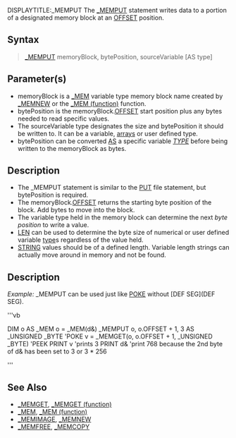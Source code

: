 DISPLAYTITLE:_MEMPUT
The [_MEMPUT](_MEMPUT) statement writes data to a portion of a designated memory block at an [OFFSET](OFFSET) position.


## Syntax

>  [_MEMPUT](_MEMPUT) memoryBlock, bytePosition, sourceVariable [AS type]


## Parameter(s)

* memoryBlock is a [_MEM](_MEM) variable type memory block name created by [_MEMNEW](_MEMNEW) or the [_MEM (function)](_MEM (function)) function.
* bytePosition is the memoryBlock.[OFFSET](OFFSET) start position plus any bytes needed to read specific values. 
* The sourceVariable type designates the size and bytePosition it should be written to. It can be a variable, [arrays](arrays) or user defined type.
* bytePosition can be converted [AS](AS) a specific variable *[TYPE](TYPE)* before being written to the memoryBlock as bytes.


## Description

* The _MEMPUT statement is similar to the [PUT](PUT) file statement, but bytePosition is required.
* The memoryBlock.[OFFSET](OFFSET) returns the starting byte position of the block. Add bytes to move into the block.
* The variable type held in the memory block can determine the next *byte position* to write a value. 
* [LEN](LEN) can be used to determine the byte size of numerical or user defined variable [type](type)s regardless of the value held.
* [STRING](STRING) values should be of a defined length. Variable length strings can actually move around in memory and not be found.


## Description

*Example:* _MEMPUT can be used just like [POKE](POKE) without [DEF SEG](DEF SEG).

'''vb

DIM o AS _MEM
o = _MEM(d&)
_MEMPUT o, o.OFFSET + 1, 3 AS _UNSIGNED _BYTE  'POKE
v = _MEMGET(o, o.OFFSET + 1, _UNSIGNED _BYTE) 'PEEK
PRINT v 'prints 3
PRINT d& 'print 768 because the 2nd byte of d& has been set to 3 or 3 * 256 

'''


## See Also

* [_MEMGET](_MEMGET), [_MEMGET (function)](_MEMGET (function))
* [_MEM](_MEM), [_MEM (function)](_MEM (function))
* [_MEMIMAGE](_MEMIMAGE), [_MEMNEW](_MEMNEW)
* [_MEMFREE](_MEMFREE), [_MEMCOPY](_MEMCOPY)





